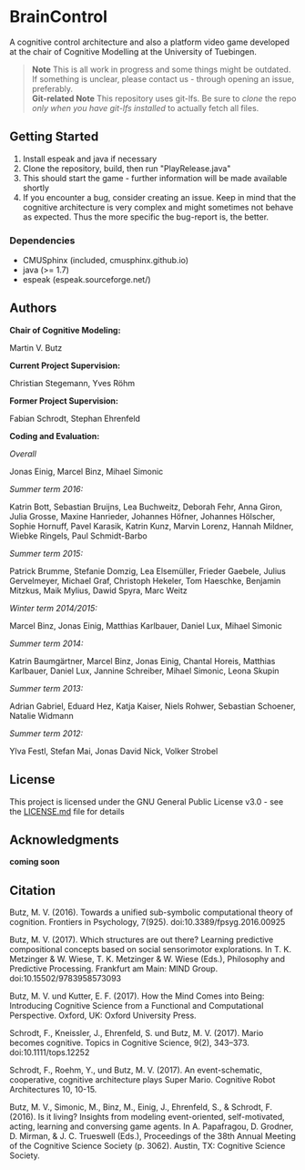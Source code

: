 # BrainControl

A cognitive control architecture and also a platform video game developed at the chair of Cognitive Modelling at the University of Tuebingen.

> **Note** This is all work in progress and some things might be outdated. If something is unclear, please contact us - through opening an issue, preferably.  
> **Git-related Note** This repository uses git-lfs. Be sure to _clone_ the repo _only when you have git-lfs installed_ to actually fetch all files.

## Getting Started

1. Install espeak and java if necessary  
2. Clone the repository, build, then run "PlayRelease.java"  
3. This should start the game - further information will be made available shortly  
4. If you encounter a bug, consider creating an issue. Keep in mind that the cognitive architecture is very complex and might sometimes not behave as expected. Thus the more specific the bug-report is, the better.

### Dependencies

* CMUSphinx (included, cmusphinx.github.io)  
* java (>= 1.7)  
* espeak (espeak.sourceforge.net/)  

## Authors

**Chair of Cognitive Modeling:**

Martin V. Butz

**Current Project Supervision:**

Christian Stegemann,
Yves Röhm

**Former Project Supervision:**

Fabian Schrodt,
Stephan Ehrenfeld

**Coding and Evaluation:**

*Overall*

Jonas Einig,
Marcel Binz,
Mihael Simonic

*Summer term 2016:*

Katrin Bott,
Sebastian Bruijns,
Lea Buchweitz,
Deborah Fehr,
Anna Giron,
Julia Grosse,
Maxine Hanrieder,
Johannes Höfner,
Johannes Hölscher,
Sophie Hornuff,
Pavel Karasik,
Katrin Kunz,
Marvin Lorenz,
Hannah Mildner,
Wiebke Ringels,
Paul Schmidt-Barbo

*Summer term 2015:*

Patrick Brumme,
Stefanie Domzig,
Lea Elsemüller,
Frieder Gaebele,
Julius Gervelmeyer,
Michael Graf,
Christoph Hekeler,
Tom Haeschke,
Benjamin Mitzkus,
Maik Mylius,
Dawid Spyra,
Marc Weitz

*Winter term 2014/2015:*

Marcel Binz,
Jonas Einig,
Matthias Karlbauer,
Daniel Lux,
Mihael Simonic

*Summer term 2014:*

Katrin Baumgärtner,
Marcel Binz,
Jonas Einig,
Chantal Horeis,
Matthias Karlbauer,
Daniel Lux,
Jannine Schreiber,
Mihael Simonic,
Leona Skupin

*Summer term 2013:*

Adrian Gabriel,
Eduard Hez,
Katja Kaiser,
Niels Rohwer,
Sebastian Schoener,
Natalie Widmann

*Summer term 2012:*

Ylva Festl,
Stefan Mai,
Jonas David Nick,
Volker Strobel



## License

This project is licensed under the GNU General Public License v3.0 - see the [LICENSE.md](LICENSE.md) file for details

## Acknowledgments

**coming soon**

## Citation

Butz, M. V. (2016). Towards a unified sub-symbolic computational theory of cognition. Frontiers in Psychology, 7(925). doi:10.3389/fpsyg.2016.00925 
 
Butz, M. V. (2017). Which structures are out there? Learning predictive compositional concepts based on social sensorimotor explorations. In T. K. Metzinger & W. Wiese, T. K. Metzinger & W. Wiese (Eds.), Philosophy and Predictive Processing. Frankfurt am Main: MIND Group. doi:10.15502/9783958573093

Butz, M. V. und Kutter, E. F. (2017). How the Mind Comes into Being: Introducing Cognitive Science from a Functional and Computational Perspective. Oxford, UK: Oxford University Press.

Schrodt, F., Kneissler, J., Ehrenfeld, S. und Butz, M. V. (2017). Mario becomes cognitive. Topics in Cognitive Science, 9(2), 343–373. doi:10.1111/tops.12252 

Schrodt, F., Roehm, Y., und Butz, M. V. (2017). An event-schematic, cooperative, cognitive architecture plays Super Mario. Cognitive Robot Architectures 10, 10-15.

Butz, M. V., Simonic, M., Binz, M., Einig, J., Ehrenfeld, S., & Schrodt, F. (2016). Is it living? Insights from modeling event-oriented, self-motivated, acting, learning and conversing game agents. In A. Papafragou, D. Grodner, D. Mirman, & J. C. Trueswell (Eds.), Proceedings of the 38th Annual Meeting of the Cognitive Science Society (p. 3062). Austin, TX: Cognitive Science Society.
